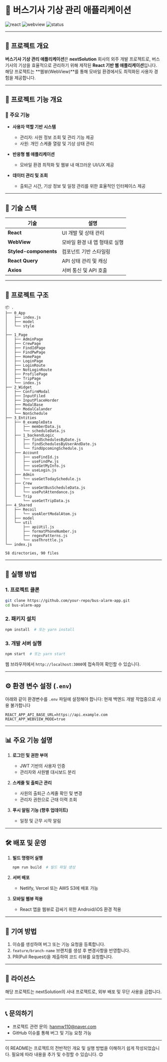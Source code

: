 # 🚌 버스기사 기상 관리 애플리케이션

![react](https://img.shields.io/badge/React-18.x-blue?logo=react)
![webview](https://img.shields.io/badge/WebView-Android/iOS-green?logo=android)
![status](https://img.shields.io/badge/Status-Developing-orange)

---

## 📌 프로젝트 개요

**버스기사 기상 관리 애플리케이션**은 **nextSolution** 회사의 외주 개발 프로젝트로, 버스기사의 기상을 효율적으로 관리하기 위해 제작된 **React 기반 웹 애플리케이션**입니다.  
해당 프로젝트는 **웹뷰(WebView)**를 통해 모바일 환경에서도 최적화된 사용자 경험을 제공합니다.

---

## 🏢 프로젝트 기능 개요

### 🎯 **주요 기능**

- **사용자 역할 기반 시스템**

  - 관리자: 사원 정보 조회 및 관리 기능 제공
  - 사원: 개인 스케줄 열람 및 기상 상태 관리

- **반응형 웹 애플리케이션**

  - 모바일 환경 최적화 및 웹뷰 내 매끄러운 UI/UX 제공

- **데이터 관리 및 조회**
  - 출퇴근 시간, 기상 정보 및 일정 관리를 위한 효율적인 인터페이스 제공

---

## 🚀 기술 스택

| 기술                  | 설명                          |
| --------------------- | ----------------------------- |
| **React**             | UI 개발 및 상태 관리          |
| **WebView**           | 모바일 환경 내 앱 형태로 실행 |
| **Styled-components** | 컴포넌트 기반 스타일링        |
| **React Query**       | API 상태 관리 및 캐싱         |
| **Axios**             | 서버 통신 및 API 호출         |

---

## 📂 프로젝트 구조

```
📦 .
├── 0_App
│   ├── index.js
│   ├── model
│   └── style
│    
├── 1_Page
│   ├── AdminPage
│   ├── CrewPage
│   ├── FindIdPage
│   ├── FindPwPage
│   ├── HomePage
│   ├── LoginPage
│   ├── LoginRoute
│   ├── NotLoginRoute 
│   ├── ProfilePage
│   ├── TripPage
│   └── index.js
├── 2_Widget
│   ├── ConfirmModal
│   ├── InputFiled
│   ├── InputPlaceHorder
│   ├── ModalBase
│   ├── ModalCalander
│   └── NonSchedule
├── 3_Entities
│   ├── 0_exampleData
│   │   ├── memberData.js
│   │   └── scheduleData.js
│   ├── 1_backendLogic
│   │   ├── findSchedulesByDate.js
│   │   ├── findSchedulesByUserAndDate.js
│   │   └── findUpcomingSchedule.js
│   ├── Account
│   │   ├── useFindId.js
│   │   ├── useFindPw.js
│   │   ├── useGetMyInfo.js
│   │   └── useLogin.js
│   ├── Admin
│   │   └── useGetTodaySchedule.js
│   ├── Crew
│   │   ├── useGetBusScheduleData.js
│   │   └── usePutAttendance.js
│   └── Trip
│       └── useGetTripData.js
├── 4_Shared
│   ├── Recoil
│   │   └── useAlertModalAtom.js
│   ├── model
│   └── util
│       ├── apiUtil.js
│       ├── formatPhoneNumber.js
│       ├── regexPatterns.js
│       └── useThrottle.js
└── index.js

58 directories, 90 files

```

---

## 📱 실행 방법

### 1. 프로젝트 클론

```bash
git clone https://github.com/your-repo/bus-alarm-app.git
cd bus-alarm-app
```

### 2. 패키지 설치

```bash
npm install  # 또는 yarn install
```

### 3. 개발 서버 실행

```bash
npm start  # 또는 yarn start
```

웹 브라우저에서 `http://localhost:3000`에 접속하여 확인할 수 있습니다.

---

## ⚙️ 환경 변수 설정 (`.env`)

아래와 같이 환경변수를 `.env` 파일에 설정해야 합니다:
현재 백엔드 개발 작업중으로 사용 불가합니다

```env
REACT_APP_API_BASE_URL=https://api.example.com
REACT_APP_WEBVIEW_MODE=true
```

---

## 📊 주요 기능 설명

1. **로그인 및 권한 부여**

   - JWT 기반의 사용자 인증
   - 관리자와 사원별 대시보드 분리

2. **스케줄 및 출퇴근 관리**

   - 사원의 출퇴근 스케줄 확인 및 변경
   - 관리자 권한으로 근태 이력 조회

3. **푸시 알림 기능 (향후 업데이트)**
   - 일정 및 근무 시작 알림

---

## 🛠️ 배포 및 운영

1. **빌드 명령어 실행**

   ```bash
   npm run build  # 빌드 파일 생성
   ```

2. **서버 배포**

   - Netlify, Vercel 또는 AWS S3에 배포 가능

3. **모바일 웹뷰 적용**
   - React 앱을 웹뷰로 감싸기 위한 Android/iOS 환경 적용

---

## 🤝 기여 방법

1. 이슈를 생성하여 버그 또는 기능 요청을 등록합니다.
2. `feature/branch-name` 브랜치를 생성 후 변경사항을 반영합니다.
3. PR(Pull Request)을 제출하여 코드 리뷰를 요청합니다.

---

## 📄 라이선스

해당 프로젝트는 nextSolution의 사내 프로젝트로, 외부 배포 및 무단 사용을 금합니다.

---

## 📞 문의하기

- 프로젝트 관련 문의: [hanmw110@naver.com](mailto:hanmw110@naver.com)
- GitHub 이슈를 통해 버그 및 기능 요청 가능

---

이 README는 프로젝트의 전반적인 개요 및 실행 방법을 이해하기 쉽게 작성되었습니다. 필요에 따라 내용을 추가 및 수정할 수 있습니다. 😊
